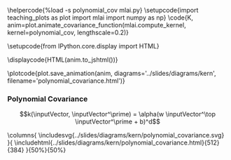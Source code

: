 \helpercode{%load -s polynomial_cov mlai.py}
\setupcode{import teaching_plots as plot
import mlai
import numpy as np}
\code{K, anim=plot.animate_covariance_function(mlai.compute_kernel, 
                                         kernel=polynomial_cov, lengthscale=0.2)}

\setupcode{from IPython.core.display import HTML}

\displaycode{HTML(anim.to_jshtml())}

\plotcode{plot.save_animation(anim, 
                    diagrams='../slides/diagrams/kern', 
				    filename='polynomial_covariance.html')}


### Polynomial Covariance

$$k(\inputVector, \inputVector^\prime) = \alpha(w \inputVector^\top
\inputVector^\prime + b)^d$$

\columns{
\includesvg{../slides/diagrams/kern/polynomial_covariance.svg}
}{
\includehtml{../slides/diagrams/kern/polynomial_covariance.html}{512}{384}
}{50%}{50%}

